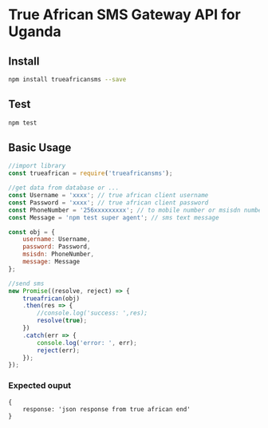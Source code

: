 # True African SMS Gateway API for Uganda

## Install

```bash
npm install trueafricansms --save
```

## Test
```bash
npm test
```

## Basic Usage

```javascript
//import library
const trueafrican = require('trueafricansms');

//get data from database or ...
const Username = 'xxxx'; // true african client username
const Password = 'xxxx'; // true african client password
const PhoneNumber = '256xxxxxxxxx'; // to mobile number or msisdn number
const Message = 'npm test super agent'; // sms text message

const obj = {
    username: Username,
    password: Password,
    msisdn: PhoneNumber,
    message: Message
};

//send sms
new Promise((resolve, reject) => {
    trueafrican(obj)
    .then(res => {
        //console.log('success: ',res);
        resolve(true);        
    })
    .catch(err => {
        console.log('error: ', err);
        reject(err);
    });
});
```


### Expected ouput

```
{
    response: 'json response from true african end' 
}
```

